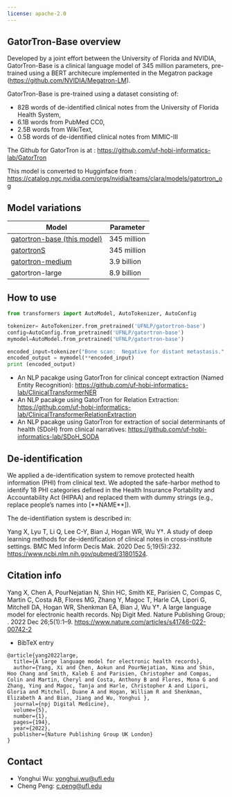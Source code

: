 ```yaml
---
license: apache-2.0
---
```

<h2>GatorTron-Base overview </h2>

Developed by a joint effort between the University of Florida and NVIDIA, GatorTron-Base is a clinical language model of 345 million parameters, pre-trained using a BERT architecure implemented in the Megatron package (https://github.com/NVIDIA/Megatron-LM). 

GatorTron-Base is pre-trained using a dataset consisting of:

- 82B words of de-identified clinical notes from the University of Florida Health System,
- 6.1B words from PubMed CC0,
- 2.5B words from WikiText,
- 0.5B words of de-identified clinical notes from MIMIC-III

The Github for GatorTron is at : https://github.com/uf-hobi-informatics-lab/GatorTron

This model is converted to Hugginface from : https://catalog.ngc.nvidia.com/orgs/nvidia/teams/clara/models/gatortron_og

<h2>Model variations</h2>

Model | Parameter 
--- | --- 
[gatortron-base (this model)](https://huggingface.co/UFNLP/gatortron-base)| 345 million 
[gatortronS](https://huggingface.co/UFNLP/gatortronS) | 345 million
[gatortron-medium](https://huggingface.co/UFNLP/gatortron-medium) | 3.9 billion 
gatortron-large | 8.9 billion

<h2>How to use</h2>

```python
from transformers import AutoModel, AutoTokenizer, AutoConfig

tokenizer= AutoTokenizer.from_pretrained('UFNLP/gatortron-base')
config=AutoConfig.from_pretrained('UFNLP/gatortron-base')
mymodel=AutoModel.from_pretrained('UFNLP/gatortron-base')

encoded_input=tokenizer("Bone scan:  Negative for distant metastasis.", return_tensors="pt")
encoded_output = mymodel(**encoded_input)
print (encoded_output)

```

- An NLP pacakge using GatorTron for clinical concept extraction (Named Entity Recognition): https://github.com/uf-hobi-informatics-lab/ClinicalTransformerNER
- An NLP pacakge using GatorTron for Relation Extraction: https://github.com/uf-hobi-informatics-lab/ClinicalTransformerRelationExtraction
- An NLP pacakge using GatorTron for extraction of social determinants of health (SDoH) from clinical narratives: https://github.com/uf-hobi-informatics-lab/SDoH_SODA

<h2>De-identification</h2>

We applied a de-identification system to remove protected health information (PHI) from clinical text. We adopted the safe-harbor method to identify 18 PHI categories defined in the Health Insurance Portability and Accountability Act (HIPAA) and replaced them with dummy strings (e.g., replace people’s names into [\*\*NAME\*\*]). 

The de-identifiation system is described in:

Yang X, Lyu T, Li Q, Lee C-Y, Bian J, Hogan WR, Wu Y†. A study of deep learning methods for de-identification of clinical notes in cross-institute settings. BMC Med Inform Decis Mak. 2020 Dec 5;19(5):232. https://www.ncbi.nlm.nih.gov/pubmed/31801524.

<h2>Citation info</h2>

Yang X, Chen A, PourNejatian N, Shin HC, Smith KE, Parisien C, Compas C, Martin C, Costa AB, Flores MG, Zhang Y, Magoc T, Harle CA, Lipori G, Mitchell DA, Hogan WR, Shenkman EA, Bian J, Wu Y†. A large language model for electronic health records. Npj Digit Med. Nature Publishing Group; . 2022 Dec 26;5(1):1–9. https://www.nature.com/articles/s41746-022-00742-2

- BibTeX entry
```
@article{yang2022large,
  title={A large language model for electronic health records},
  author={Yang, Xi and Chen, Aokun and PourNejatian, Nima and Shin, Hoo Chang and Smith, Kaleb E and Parisien, Christopher and Compas, Colin and Martin, Cheryl and Costa, Anthony B and Flores, Mona G and Zhang, Ying and Magoc, Tanja and Harle, Christopher A and Lipori, Gloria and Mitchell, Duane A and Hogan, William R and Shenkman, Elizabeth A and Bian, Jiang and Wu, Yonghui },
  journal={npj Digital Medicine},
  volume={5},
  number={1},
  pages={194},
  year={2022},
  publisher={Nature Publishing Group UK London}
} 
```

<h2>Contact</h2>

- Yonghui Wu: yonghui.wu@ufl.edu
- Cheng Peng: c.peng@ufl.edu